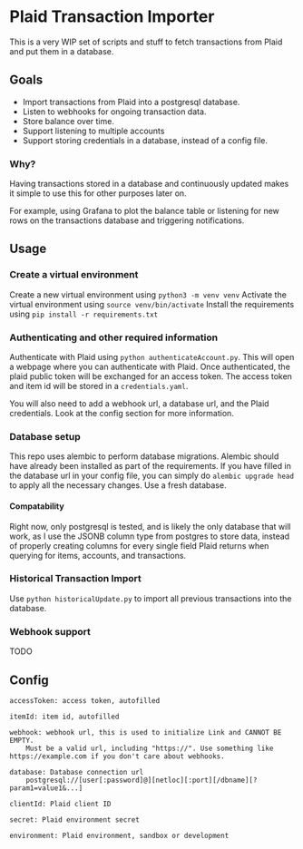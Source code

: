 # Plaid Transaction Importer

This is a very WIP set of scripts and stuff to fetch transactions from Plaid and put them in a database.

## Goals
- Import transactions from Plaid into a postgresql database.
- Listen to webhooks for ongoing transaction data.
- Store balance over time.
- Support listening to multiple accounts
- Support storing credentials in a database, instead of a config file.

### Why?
Having transactions stored in a database and continuously updated makes it simple to use this for other purposes later on.

For example, using Grafana to plot the balance table or listening for new rows on the transactions database and triggering notifications.

## Usage

### Create a virtual environment
Create a new virtual environment using `python3 -m venv venv` 
Activate the virtual environment using `source venv/bin/activate`
Install the requirements using `pip install -r requirements.txt`

### Authenticating and other required information
Authenticate with Plaid using `python authenticateAccount.py`. This will open a webpage where you can authenticate with Plaid. Once authenticated, the plaid public token will be exchanged for an access token. The access token and item id will be stored in a `credentials.yaml`.

You will also need to add a webhook url, a database url, and the Plaid credentials. Look at the config section for more information.

### Database setup
This repo uses alembic to perform database migrations. Alembic should have already been installed as part of the requirements. If you have filled in the database url in your config file, you can simply do `alembic upgrade head` to apply all the necessary changes. Use a fresh database.

#### Compatability
Right now, only postgresql is tested, and is likely the only database that will work, as I use the JSONB column type from postgres to store data, instead of properly creating columns for every single field Plaid returns when querying for items, accounts, and transactions. 

### Historical Transaction Import
Use `python historicalUpdate.py` to import all previous transactions into the database.

### Webhook support
TODO

## Config
```
accessToken: access token, autofilled

itemId: item id, autofilled

webhook: webhook url, this is used to initialize Link and CANNOT BE EMPTY.
    Must be a valid url, including "https://". Use something like https://example.com if you don't care about webhooks.

database: Database connection url
    postgresql://[user[:password]@][netloc][:port][/dbname][?param1=value1&...]

clientId: Plaid client ID

secret: Plaid environment secret

environment: Plaid environment, sandbox or development
```